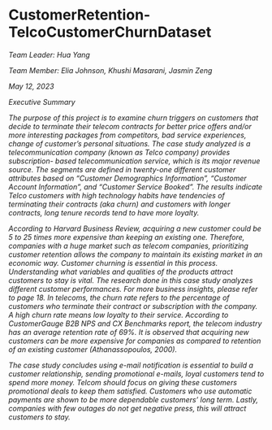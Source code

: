 # CustomerRetention-TelcoCustomerChurnDataset


*Team Leader: Hua Yang*<br>

*Team Member: Elia Johnson, Khushi Masarani, Jasmin Zeng*<br>

*May 12, 2023*<br>

*Executive Summary*<br>

*The purpose of this project is to examine churn triggers on customers that decide to terminate their telecom contracts for better price offers and/or more interesting packages from competitors, bad service experiences, change of customer’s personal situations. The case study analyzed is a telecommunication company (known as Telco company) provides subscription- based telecommunication service, which is its major revenue source. The segments are defined in twenty-one different customer attributes based on “Customer Demographics Information”, “Customer Account Information”, and “Customer Service Booked”. The results indicate Telco customers with high technology habits have tendencies of terminating their contracts (aka churn) and customers with longer contracts, long tenure records tend to have more loyalty.*<br>

*According to Harvard Business Review, acquiring a new customer could be 5 to 25 times more expensive than keeping an existing one. Therefore, companies with a huge market such as telecom companies, prioritizing customer retention allows the company to maintain its existing market in an economic way. Customer churning is essential in this process. Understanding what variables and qualities of the products attract customers to stay is vital. The research done in this case study analyzes different customer performances. For more business insights, please refer to page 18. In telecoms, the churn rate refers to the percentage of customers who terminate their contract or subscription with the company. A high churn rate means low loyalty to their service. According to CustomerGauge B2B NPS and CX Benchmarks report, the telecom industry has an average retention rate of 69%. It is observed that acquiring new customers can be more expensive for companies as compared to retention of an existing customer (Athanassopoulos, 2000).*<br>

*The case study concludes using e-mail notification is essential to build a customer relationship, sending promotional e-mails, loyal customers tend to spend more money. Telcom should focus on giving these customers promotional deals to keep them satisfied. Customers who use automatic payments are shown to be more dependable customers’ long term. Lastly, companies with few outages do not get negative press, this will attract customers to stay.*<br>
